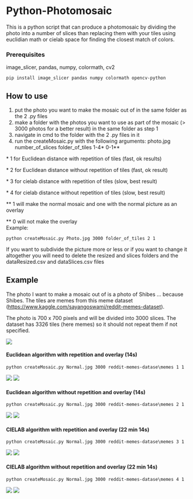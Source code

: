 # Python-Photomosaic
This is a python script that can produce a photomosaic by dividing the photo into a number of slices than replacing them with your tiles using euclidian math or cielab space for finding the closest match of colors.
### Prerequisites
image_slicer, pandas, numpy, colormath, cv2
```
pip install image_slicer pandas numpy colormath opencv-python
```
## How to use
1. put the photo you want to make the mosaic out of in the same folder as the 2 .py files
2. make a folder with the photos you want to use as part of the mosaic (> 3000 photos for a better result) in the same folder as step 1
3. navigate in cmd to the folder with the 2 .py files in it
4. run the createMosaic.py with the following arguments: photo.jpg number_of_slices folder_of_tiles 1-4* 0-1**

\* 1 for Euclidean distance with repetition of tiles (fast, ok results)

\* 2 for Euclidean distance without repetition of tiles (fast, ok result)

\* 3 for cielab distance with repetition of tiles (slow, best result)

\* 4 for cielab distance without repetition of tiles (slow, best result)

** 1 will make the normal mosaic and one with the normal picture as an overlay

** 0 will not make the overlay  
Example:
```
python createMosaic.py Photo.jpg 3000 folder_of_tiles 2 1
```
If you want to subdivide the picture more or less or if you want to change it altogether you will need to delete the resized and slices folders and the dataResized.csv and dataSlices.csv files

## Example
The photo I want to make a mosaic out of is a photo of Shibes ... because Shibes. The tiles are memes from this meme dataset (https://www.kaggle.com/sayangoswami/reddit-memes-dataset).

The photo is 700 x 700 pixels and will be divided into 3000 slices. The dataset has 3326 tiles (here memes) so it should not repeat them if not specified.

![](Photos/Normal.jpeg)

#### Euclidean algorithm with repetition and overlay (14s)
```
python createMosaic.py Normal.jpg 3000 reddit-memes-datase\memes 1 1
```
![](Photos/RGB_Repetition_2916.jpg)
![](Photos/RGB_Repetition_2916_Overlay.png)

#### Euclidean algorithm without repetition and overlay (14s)
```
python createMosaic.py Normal.jpg 3000 reddit-memes-datase\memes 2 1
```
![](Photos/RGB_No_Repetition_2916.jpg)
![](Photos/RGB_No_Repetition_2916_Overlay.png)

#### CIELAB algorithm with repetition and overlay (22 min 14s)
```
python createMosaic.py Normal.jpg 3000 reddit-memes-datase\memes 3 1
```
![](Photos/CIELAB_Repetition_2916.jpg)
![](Photos/CIELAB_Repetition_2916_Overlay.png)

#### CIELAB algorithm without repetition and overlay (22 min 14s)
```
python createMosaic.py Normal.jpg 3000 reddit-memes-datase\memes 4 1
```
![](Photos/CIELAB_No_Repetition_2916.jpg)
![](Photos/CIELAB_No_Repetition_2916_Overlay.png)
